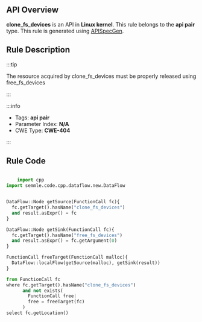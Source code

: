 ---
---


## API Overview
**clone_fs_devices** is an API in **Linux kernel**. This rule belongs to the **api pair** type. This rule is generated using [APISpecGen](../../tools/APISpecGen).
## Rule Description

:::tip

The resource acquired by clone_fs_devices must be properly released using free_fs_devices

:::

:::info

- Tags: **api pair**
- Parameter Index: **N/A**
- CWE Type: **CWE-404**

:::

## Rule Code
```python

    import cpp
import semmle.code.cpp.dataflow.new.DataFlow


DataFlow::Node getSource(FunctionCall fc){
  fc.getTarget().hasName("clone_fs_devices")
  and result.asExpr() = fc
}

DataFlow::Node getSink(FunctionCall fc){
  fc.getTarget().hasName("free_fs_devices")
  and result.asExpr() = fc.getArgument(0)
}

FunctionCall freeTarget(FunctionCall malloc){
  DataFlow::localFlow(getSource(malloc), getSink(result))
}

from FunctionCall fc
where fc.getTarget().hasName("clone_fs_devices")
      and not exists(
        FunctionCall free| 
        free = freeTarget(fc)
      )
select fc.getLocation()

    
```